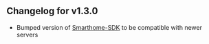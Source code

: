 ## Changelog for v1.3.0

- Bumped version of [Smarthome-SDK](https://github.com/smarthome-go/sdk) to be compatible with newer servers
